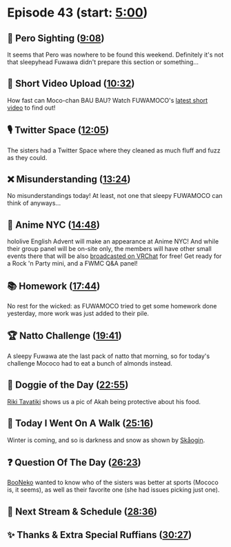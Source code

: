 # Episode 43 (start: [5:00](https://youtu.be/TJbJTq8DD-U?t=5m00s))

## 👀 Pero Sighting ([9:08](https://youtu.be/TJbJTq8DD-U?t=9m08s))

It seems that Pero was nowhere to be found this weekend. Definitely it's not that sleepyhead Fuwawa didn't prepare this section or something...

## 🎥 Short Video Upload ([10:32](https://youtu.be/TJbJTq8DD-U?t=10m32s))

How fast can Moco-chan BAU BAU? Watch FUWAMOCO's [latest short video](https://youtu.be/IvxENEi1mDI) to find out!

## 🎙️ Twitter Space ([12:05](https://youtu.be/TJbJTq8DD-U?t=12m05s))

The sisters had a Twitter Space where they cleaned as much fluff and fuzz as they could.

## ❌ Misunderstanding ([13:24](https://youtu.be/TJbJTq8DD-U?t=13m24s))

No misunderstandings today! At least, not one that sleepy FUWAMOCO can think of anyways...

## 🗽 Anime NYC ([14:48](https://youtu.be/TJbJTq8DD-U?t=14m48s))

hololive English Advent will make an appearance at Anime NYC! And while their group panel will be on-site only, the members will have other small events there that will be also [broadcasted on VRChat](https://twitter.com/hololive_En/status/1724433458657710129) for free! Get ready for a Rock 'n Party mini, and a FWMC Q&A panel!

## 📚 Homework ([17:44](https://youtu.be/TJbJTq8DD-U?t=17m44s))

No rest for the wicked: as FUWAMOCO tried to get some homework done yesterday, more work was just added to their pile.

## 🏆 Natto Challenge ([19:41](https://youtu.be/TJbJTq8DD-U?t=19m41s))

A sleepy Fuwawa ate the last pack of natto that morning, so for today's challenge Mococo had to eat a bunch of almonds instead.

## 🐶 Doggie of the Day ([22:55](https://youtu.be/TJbJTq8DD-U?t=22m55s))

[Riki Tavatiki](https://twitter.com/RTavatiki/status/1722696513707712660) shows us a pic of Akah being protective about his food.

## 🚶 Today I Went On A Walk ([25:16](https://youtu.be/TJbJTq8DD-U?t=25m16s))

Winter is coming, and so is darkness and snow as shown by [Skåogin](https://twitter.com/skaogin/status/1722704257265148399).

## ❓ Question Of The Day ([26:23](https://youtu.be/TJbJTq8DD-U?t=26m23s))

[BooNeko](https://twitter.com/IyqZs/status/1722553207325614367) wanted to know who of the sisters was better at sports (Mococo is, it seems), as well as their favorite one (she had issues picking just one).

## 📅 Next Stream & Schedule ([28:36](https://youtu.be/TJbJTq8DD-U?t=28m36s))

## ✨ Thanks & Extra Special Ruffians ([30:27](https://youtu.be/TJbJTq8DD-U?t=30m27s))
